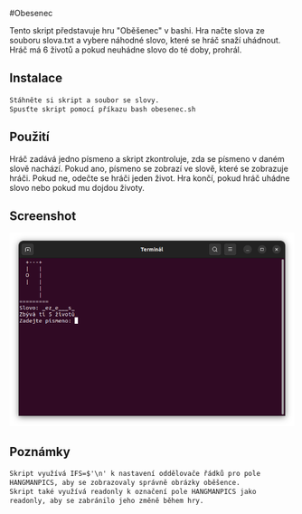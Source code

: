 #Obesenec

Tento skript představuje hru "Oběšenec" v bashi. Hra načte slova ze souboru slova.txt a vybere náhodné slovo, které se hráč snaží uhádnout. Hráč má 6 životů a pokud neuhádne slovo do té doby, prohrál.

## Instalace

    Stáhněte si skript a soubor se slovy.
    Spusťte skript pomocí příkazu bash obesenec.sh

## Použití

Hráč zadává jedno písmeno a skript zkontroluje, zda se písmeno v daném slově nachází. Pokud ano, písmeno se zobrazí ve slově, které se zobrazuje hráči. Pokud ne, odečte se hráči jeden život. Hra končí, pokud hráč uhádne slovo nebo pokud mu dojdou životy.

## Screenshot
![Náhled hry](obesenec-nahled.png)

## Poznámky

    Skript využívá IFS=$'\n' k nastavení oddělovače řádků pro pole HANGMANPICS, aby se zobrazovaly správně obrázky oběšence.
    Skript také využívá readonly k označení pole HANGMANPICS jako readonly, aby se zabránilo jeho změně během hry.